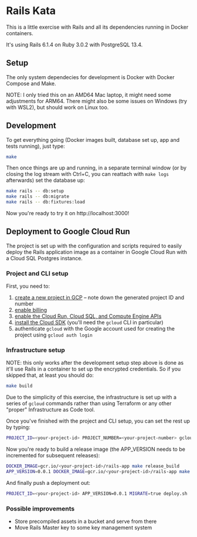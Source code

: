 # Rails Kata

This is a little exercise with Rails and all its dependencies running in Docker containers.

It's using Rails 6.1.4 on Ruby 3.0.2 with PostgreSQL 13.4.

## Setup

The only system dependecies for development is Docker with Docker Compose and Make.

NOTE: I only tried this on an AMD64 Mac laptop, it might need some adjustments for ARM64. There might also be some issues on Windows (try with WSL2), but should work on Linux too.

## Development

To get everything going (Docker images built, database set up, app and tests running), just type:

```sh
make
```

Then once things are up and running, in a separate terminal window (or by closing the log stream with Ctrl+C, you can reattach with `make logs` afterwards) set the database up:

```sh
make rails -- db:setup
make rails -- db:migrate
make rails -- db:fixtures:load
```

Now you're ready to try it on http://localhost:3000!

## Deployment to Google Cloud Run

The project is set up with the configuration and scripts required to easily deploy the Rails application image as a container in Google Cloud Run with a Cloud SQL Postgres instance.

### Project and CLI setup

First, you need to:
1. [create a new project in GCP](https://console.cloud.google.com/projectselector2/home/dashboard) – note down the generated project ID and number
2. [enable billing](https://cloud.google.com/billing/docs/how-to/modify-project)
3. [enable the Cloud Run, Cloud SQL, and Compute Engine APIs](https://console.cloud.google.com/flows/enableapi?apiid=run.googleapis.com,sql-component.googleapis.com,sqladmin.googleapis.com,compute.googleapis.com)
4. [install the Cloud SDK](https://cloud.google.com/sdk/docs/install) (you'll need the `gcloud` CLI in particular)
5. authenticate `gcloud` with the Google account used for creating the project using `gcloud auth login`

### Infrastructure setup

NOTE: this only works after the development setup step above is done as it'll use Rails in a container to set up the encrypted credentials. So if you skipped that, at least you should do:

```sh
make build
```

Due to the simplicity of this exercise, the infrastructure is set up with a series of `gcloud` commands rather than using Terraform or any other "proper" Infrastructure as Code tool.

Once you've finished with the project and CLI setup, you can set the rest up by typing:

```sh
PROJECT_ID=<your-project-id> PROJECT_NUMBER=<your-project-number> gcloud_setup.sh
```

Now you're ready to build a release image (the APP_VERSION needs to be incremented for subsequent releases):

```sh
DOCKER_IMAGE=gcr.io/<your-project-id>/rails-app make release_build
APP_VERSION=0.0.1 DOCKER_IMAGE=gcr.io/<your-project-id>/rails-app make release_push
```

And finally push a deployment out:

```sh
PROJECT_ID=<your-project-id> APP_VERSION=0.0.1 MIGRATE=true deploy.sh
```

### Possible improvements

* Store precompiled assets in a bucket and serve from there
* Move Rails Master key to some key management system
